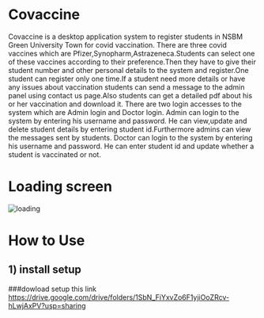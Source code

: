 # Covaccine
Covaccine is a desktop application system to register students in NSBM Green University Town for covid vaccination. There are three covid vaccines which are Pfizer,Synopharm,Astrazeneca.Students can select one of these vaccines according to their preference.Then they have to give their student number and other personal details to the system and register.One student can register only one time.If a student need more details or have any issues about vaccination students can send a message to the admin panel using contact us page.Also students can get a detailed pdf about his or her vaccination and download it.
There are two login accesses to the system which are Admin login and Doctor login.
Admin can login to the system by entering his username and password. He can view,update and delete student details by entering student id.Furthermore admins can view the messages sent by students.
Doctor can login to the system by entering his username and password. He can enter student id and update whether a student is vaccinated or not.


# Loading screen
![loading](https://user-images.githubusercontent.com/64424930/134177831-1467ae21-a814-470e-ae40-b63a8a6b50bf.PNG)

# How to Use

## 1) install setup
   ###dowload setup this link
      https://drive.google.com/drive/folders/1SbN_FiYxvZo6F1yjiOoZRcv-hLwjAxPV?usp=sharing
